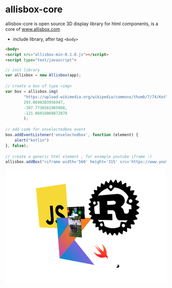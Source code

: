 # allisbox-core

allisbox-core is open source 3D display library for html components, is a core of www.allisbox.com

* include library, after tag `<body>`

```html
<body>
<script src="allisbox-min-0.1.0.js"></script>
<script type="text/javascript">
```

```javascript
// init library
var allisbox = new Allisbox(app);

// create a box of type <img>
var box = allisbox.img(
		"https://upload.wikimedia.org/wikipedia/commons/thumb/7/74/Kotlin-logo.svg/1200px-Kotlin-logo.svg.png",
		293.0698303956947,
		-397.7736561965088,
		-121.86016868872878
		);

// add code for onselectedbox event	
box.addEventListener('onselectedbox', function (element) {
    alert("kotlin")
}, false);

// create a generic html element , for example youtube iframe :)
allisbox.addBox("<iframe width='560' height='315' src='https://www.youtube.com/embed/FGBhQbmPwH8' frameborder='0'  allowfullscreen></iframe>");
```
<img src="https://raw.githubusercontent.com/chinostroza/allisbox/master/screen_example.png" />
